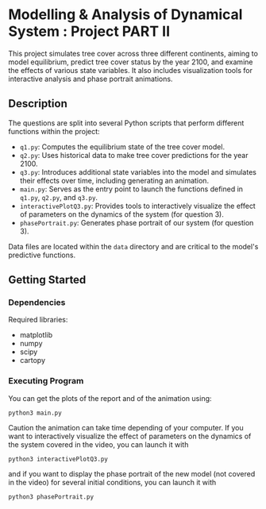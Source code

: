# Modelling & Analysis of Dynamical System : Project PART II

This project simulates tree cover across three different continents, aiming to model equilibrium, predict tree cover status by the year 2100, and examine the effects of various state variables. It also includes visualization tools for interactive analysis and phase portrait animations.

## Description

The questions are split into several Python scripts that perform different functions within the project:
- `q1.py`: Computes the equilibrium state of the tree cover model.
- `q2.py`: Uses historical data to make tree cover predictions for the year 2100.
- `q3.py`: Introduces additional state variables into the model and simulates their effects over time, including generating an animation.
- `main.py`: Serves as the entry point to launch the functions defined in `q1.py`, `q2.py`, and `q3.py`.
- `interactivePlotQ3.py`: Provides tools to interactively visualize the effect of parameters on the dynamics of the system (for question 3).
- `phasePortrait.py`: Generates phase portrait of our system (for question 3).

Data files are located within the `data` directory and are critical to the model's predictive functions.

## Getting Started

### Dependencies
Required libraries:
* matplotlib
* numpy
* scipy
* cartopy

### Executing Program

You can get the plots of the report and of the animation using:
```
python3 main.py
```
Caution the animation can take time  depending of your computer. If you want to interactively visualize the effect of parameters on the dynamics of the system covered in the video, you can launch it with
```
python3 interactivePlotQ3.py
```
and if you want to display the phase portrait of the new model (not covered in the video) for several initial conditions, you can launch it with 
```
python3 phasePortrait.py
```


